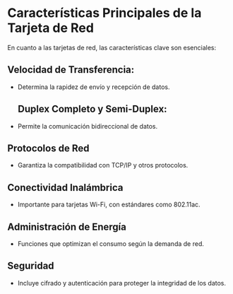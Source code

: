 # Características Principales de la Tarjeta de Red

En cuanto a las tarjetas de red, las características clave son esenciales:

## Velocidad de Transferencia:

- Determina la rapidez de envío y recepción de datos.

  ## Duplex Completo y Semi-Duplex:
-  Permite la comunicación bidireccional de datos.

  ## Protocolos de Red
  
-  Garantiza la compatibilidad con TCP/IP y otros protocolos.

  ## Conectividad Inalámbrica

-  Importante para tarjetas Wi-Fi, con estándares como 802.11ac.

  ## Administración de Energía

-  Funciones que optimizan el consumo según la demanda de red.

  ## Seguridad
  
-  Incluye cifrado y autenticación para proteger la integridad de los datos.

